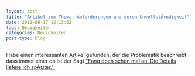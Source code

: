 ```yaml
---
layout: post
title: "Artikel zum Thema: Anforderungen und deren UnvollstÃ¤ndigkeit"
date: 2012-06-17 12:13:02
tags: Neuigkeiten
categories: Neuigkeiten
post-type: blog
---
```

Habe einen interessanten Artikel gefunden, der die Problematik beschreibt dass immer einer da ist der Sagt <a href="http://www.nczonline.net/blog/2012/06/12/the-care-and-feeding-of-software-engineers-or-why-engineers-are-grumpy/"  title="http://www.nczonline.net/blog/2012/06/12/the-care-and-feeding-of-software-engineers-or-why-engineers-are-grumpy/">"Fang doch schon mal an. Die Details liefere ich spÃ¤ter.".</a>
